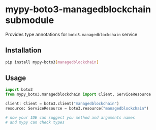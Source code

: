 # mypy-boto3-managedblockchain submodule

Provides type annotations for `boto3.managedblockchain` service

## Installation

```bash
pip install mypy-boto3[managedblockchain]
```

## Usage

```python
import boto3
from mypy_boto3.managedblockchain import Client, ServiceResource

client: Client = boto3.client("managedblockchain")
resource: ServiceResource = boto3.resource("managedblockchain")

# now your IDE can suggest you method and arguments names
# and mypy can check types
```

